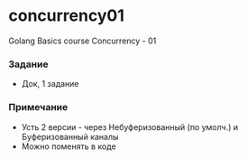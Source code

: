# concurrency01
Golang Basics course Concurrency - 01

### Задание

- Док, 1 задание


### Примечание

- Усть 2 версии - через Небуферизованный (по умолч.) и Буферизованный каналы
- Можно поменять в коде
